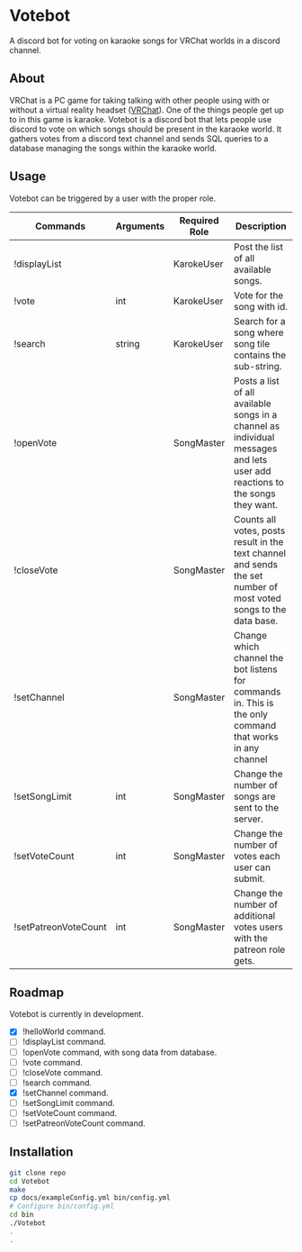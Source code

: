 # Votebot 
A discord bot for voting on karaoke songs for VRChat worlds in a discord channel.

## About
VRChat is a PC game for taking talking with other people using with or without a virtual reality headset ([VRChat](https://www.vrchat.com/)). One of the things people get up to in this game is karaoke.
Votebot is a discord bot that lets people use discord to vote on which songs should be present in the karaoke world. It gathers votes from a discord text channel and sends SQL queries to a database managing the songs within the karaoke world.

## Usage
Votebot can be triggered by a user with the proper role.  

| Commands | Arguments | Required Role | Description |  
| --- | --- | --- | --- |  
| !displayList | | KarokeUser | Post the list of all available songs. |  
| !vote | int | KarokeUser | Vote for the song with id. |  
| !search | string | KarokeUser | Search for a song where song tile contains the sub-string. |  
| !openVote | | SongMaster | Posts a list of all available songs in a channel as individual messages and lets user add reactions to the songs they want. |  
| !closeVote | | SongMaster | Counts all votes, posts result in the text channel and sends the set number of most voted songs to the data base. |  
| !setChannel |  | SongMaster | Change which channel the bot listens for commands in. This is the only command that works in any channel |  
| !setSongLimit | int | SongMaster | Change the number of songs are sent to the server. |  
| !setVoteCount | int | SongMaster | Change the number of votes each user can submit. |  
| !setPatreonVoteCount | int | SongMaster | Change the number of additional votes users with the patreon role gets. |  


## Roadmap
Votebot is currently in development.
- [x] !helloWorld command.
- [ ] !displayList command.
- [ ] !openVote command, with song data from database.
- [ ] !vote command.
- [ ] !closeVote command.
- [ ] !search command.
- [x] !setChannel command.
- [ ] !setSongLimit command. 
- [ ] !setVoteCount command.
- [ ] !setPatreonVoteCount command.

## Installation
``` bash
git clone repo
cd Votebot
make
cp docs/exampleConfig.yml bin/config.yml
# Configure bin/config.yml
cd bin
./Votebot
.
.
```
